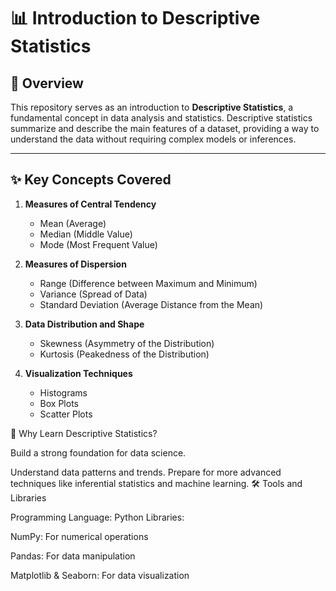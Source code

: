 # 📊 Introduction to Descriptive Statistics

## 📖 Overview
This repository serves as an introduction to **Descriptive Statistics**, a fundamental concept in data analysis and statistics. Descriptive statistics summarize and describe the main features of a dataset, providing a way to understand the data without requiring complex models or inferences.

---

## ✨ Key Concepts Covered
1. **Measures of Central Tendency**  
   - Mean (Average)  
   - Median (Middle Value)  
   - Mode (Most Frequent Value)  

2. **Measures of Dispersion**  
   - Range (Difference between Maximum and Minimum)  
   - Variance (Spread of Data)  
   - Standard Deviation (Average Distance from the Mean)  

3. **Data Distribution and Shape**  
   - Skewness (Asymmetry of the Distribution)  
   - Kurtosis (Peakedness of the Distribution)  

4. **Visualization Techniques**  
   - Histograms  
   - Box Plots  
   - Scatter Plots  

🌟 Why Learn Descriptive Statistics?

Build a strong foundation for data science.

Understand data patterns and trends.
Prepare for more advanced techniques like inferential statistics and machine learning.
🛠️ Tools and Libraries

Programming Language: Python
Libraries:

NumPy: For numerical operations

Pandas: For data manipulation

Matplotlib & Seaborn: For data visualization




